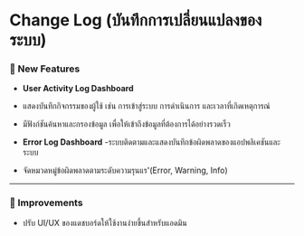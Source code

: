 # Change Log (บันทึกการเปลี่ยนแปลงของระบบ)

### 🚀 New Features
- **User Activity Log Dashboard**
 - แสดงบันทึกกิจกรรมของผู้ใช้ เช่น การเข้าสู่ระบบ การดำเนินการ และเวลาที่เกิดเหตุการณ์
 - มีฟังก์ชันค้นหาและกรองข้อมูล เพื่อให้เข้าถึงข้อมูลที่ต้องการได้อย่างรวดเร็ว

 - **Error Log Dashboard**
  -ระบบติดตามและแสดงบันทึกข้อผิดพลาดของแอปพลิเคชันและระบบ
  - จัดหมวดหมู่ข้อผิดพลาดตามระดับความรุนแร'(Error, Warning, Info) 

  ---

### 🔧 Improvements
- ปรับ UI/UX ของแดชบอร์ดให้ใช้งานง่ายขึ้นสำหรับแอดมิน 

